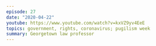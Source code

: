 ```yaml
---
episode: 27
date: "2020-04-22"
youtube: https://www.youtube.com/watch?v=kxVZ9yv4EeE
topics: government, rights, coronavirus; pugilism week
summary: Georgetown law professor
---
```


